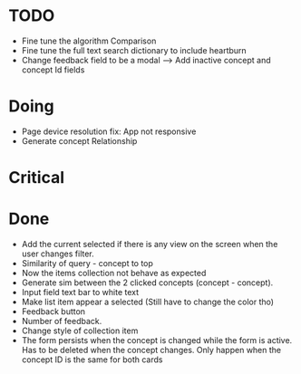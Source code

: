 # TODO

* Fine tune the algorithm Comparison
* Fine tune the full text search dictionary to include heartburn
* Change feedback field to be a modal
    --> Add inactive concept and concept Id fields

# Doing
* Page device resolution fix: App not responsive
* Generate concept Relationship

# Critical

# Done
* Add the current selected if there is any view on the screen when the
    user changes filter.
* Similarity of query - concept to top
* Now the items collection not behave as expected
* Generate sim between the 2 clicked concepts (concept - concept).
* Input field text bar to white text
* Make list item appear a selected (Still have to change the color tho) 
* Feedback button
* Number of feedback.
* Change style of collection item
* The form persists when the concept is changed while the form is active.
    Has to be deleted when the concept changes.
    Only happen when the concept ID is the same for both cards